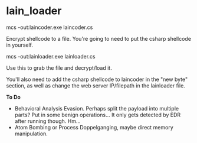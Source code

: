 # lain_loader


mcs -out:laincoder.exe laincoder.cs

Encrypt shellcode to a file. You're going to need to put the csharp shellcode in yourself. 

mcs -out:lainloader.exe lainloader.cs

Use this to grab the file and decrypt/load it.

You'll also need to add the csharp shellcode to laincoder in the "new byte" section, as well as change the web server IP/filepath in the lainloader file.

**To Do**
  - Behavioral Analysis Evasion. Perhaps split the payload into multiple parts? Put in some benign operations... It only gets detected by EDR after running though. Hm...
  - Atom Bombing or Process Doppelganging, maybe direct memory manipulation.
